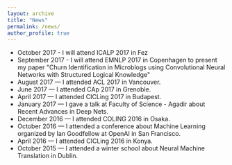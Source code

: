 ```yaml
---
layout: archive
title: "News"
permalink: /news/
author_profile: true
---
```


* October 2017 - I will attend ICALP 2017 in Fez
* September 2017 - I will attend EMNLP 2017 in Copenhagen to present my paper "Churn Identification in Microblogs using Convolutional Neural Networks with Structured Logical Knowledge"
* August 2017 — I attended ACL 2017 in Vancouver. 
* June 2017 — I attended CAp 2017 in Grenoble. 
* April 2017 — I attended CICLing 2017 in Budapest.
* January 2017 — I gave a talk at Faculty of Science - Agadir about Recent Advances in Deep Nets.
* December 2016 — I attended COLING 2016 in Osaka. 
* October 2016 — I attended a conference about Machine Learning organized by Ian Goodfellow at OpenAI in San Francisco.
* April 2016 — I attended CICLing 2016 in Konya.
* October 2015 — I attended a winter school about Neural Machine Translation in Dublin.



